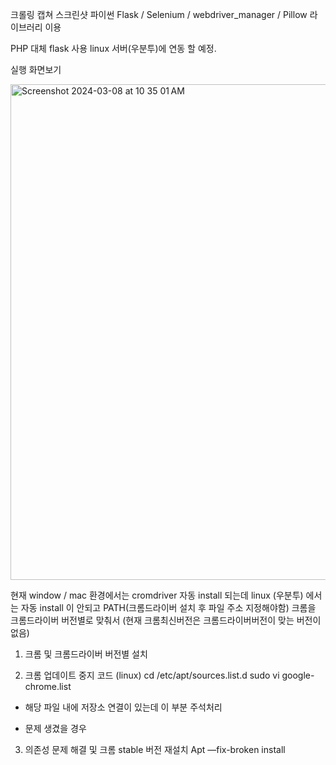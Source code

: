 크롤링 캡쳐 스크린샷 파이썬
Flask / Selenium / webdriver_manager / Pillow 라이브러리 이용

PHP 대체 flask 사용 linux 서버(우분투)에 연동 할 예정.

실행 화면보기 

<img width="793" alt="Screenshot 2024-03-08 at 10 35 01 AM" src="https://github.com/songseongju/url_capture_screenshot----/assets/122763566/f827367a-07cb-4a92-a74a-21446d1c55ad">

현재 window / mac 환경에서는 cromdriver 자동 install 되는데 
linux (우분투) 에서는 자동 install 이 안되고 PATH(크롬드라이버 설치 후 파일 주소 지정해야함)
크롬을 크롬드라이버 버전별로 맞춰서 (현재 크롬최신버전은 크롬드라이버버전이 맞는 버전이 없음)

1. 크롬 및 크롬드라이버 버전별 설치 

2. 크롬 업데이트 중지 코드 (linux)
    cd /etc/apt/sources.list.d
    sudo vi google-chrome.list
- 해당 파일 내에 저장소 연결이 있는데 이 부분 주석처리

- 문제 생겼을 경우

3. 의존성 문제 해결 및 크롬 stable 버전 재설치 
 Apt —fix-broken install
